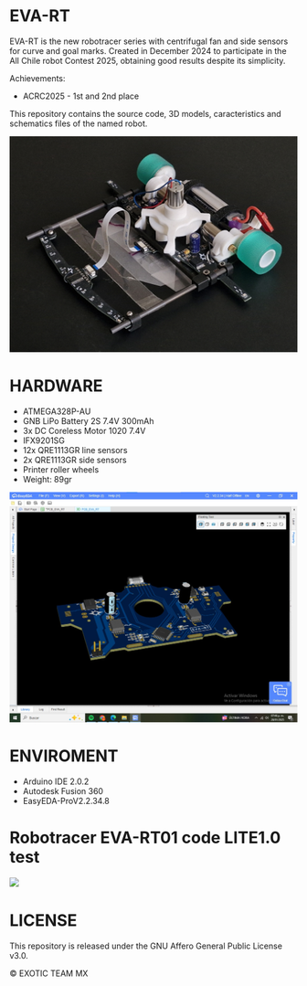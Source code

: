 # EVA-RT
EVA-RT is the new robotracer series with centrifugal fan and side sensors for curve and goal marks. Created in December 2024 to participate in the All Chile robot Contest 2025, obtaining good results despite its simplicity.

Achievements:
- ACRC2025 - 1st and 2nd place

This repository contains the source code, 3D models, caracteristics and schematics files of the named robot.

![EVA-RT](./images/EVA-RT_01.jpg)

# HARDWARE
- ATMEGA328P-AU
- GNB LiPo Battery 2S 7.4V 300mAh
- 3x DC Coreless Motor 1020 7.4V
- IFX9201SG
- 12x QRE1113GR line sensors
- 2x QRE1113GR side sensors
- Printer roller wheels
- Weight: 89gr

![EVA-RT](./images/PCB_render.jpeg)

# ENVIROMENT
- Arduino IDE 2.0.2
- Autodesk Fusion 360
- EasyEDA-ProV2.2.34.8

#  Robotracer EVA-RT01 code LITE1.0 test
[![](https://i.ytimg.com/vi/mkbgixV5h3M/hqdefault.jpg?sqp=-oaymwFBCNACELwBSFryq4qpAzMIARUAAIhCGAHYAQHiAQoIGBACGAY4AUAB8AEB-AH-CYAC0AWKAgwIABABGGUgYihOMA8=&rs=AOn4CLAF64YJfgdeUuFDjKqJce8nI8pS6g)](https://youtu.be/mkbgixV5h3M)

# LICENSE
This repository is released under the GNU Affero General Public License v3.0.

©  EXOTIC TEAM MX
